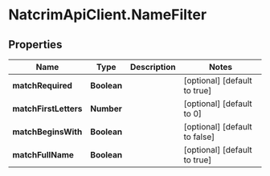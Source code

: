 # NatcrimApiClient.NameFilter

## Properties

Name | Type | Description | Notes
------------ | ------------- | ------------- | -------------
**matchRequired** | **Boolean** |  | [optional] [default to true]
**matchFirstLetters** | **Number** |  | [optional] [default to 0]
**matchBeginsWith** | **Boolean** |  | [optional] [default to false]
**matchFullName** | **Boolean** |  | [optional] [default to true]


